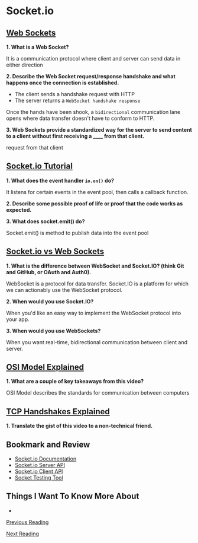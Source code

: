 # Socket.io

## [Web Sockets](https://en.wikipedia.org/wiki/WebSocket)

**1. What is a Web Socket?**

It is a communication protocol where client and server can send data in either direction

**2. Describe the Web Socket request/response handshake and what happens once the connection is established.**

- The client sends a handshake request with HTTP
- The server returns a `WebSocket handshake response`

Once the hands have been shook, a `bidirectional` communication lane opens where data transfer doesn't have to conform to HTTP.


**3. Web Sockets provide a standardized way for the server to send content to a client without first receiving a ____ from that client.**

request from that client

## [Socket.io Tutorial](https://www.tutorialspoint.com/socket.io/)

**1. What does the event handler `io.on()` do?**

It listens for certain events in the event pool, then calls a callback function.

**2. Describe some possible proof of life or proof that the code works as expected.**



**3. What does socket.emit() do?**

Socket.emit() is method to publish data into the event pool

## [Socket.io vs Web Sockets](https://www.educba.com/websocket-vs-socket-io/)

**1. What is the difference between WebSocket and Socket.IO? (think Git and GitHub, or OAuth and Auth0).**

WebSocket is a protocol for data transfer. Socket.IO is a platform for which we can actionably use the WebSocket protocol.

**2. When would you use Socket.IO?**

When you'd like an easy way to implement the WebSocket protocol into your app.

**3. When would you use WebSockets?**

When you want real-time, bidirectional communication between client and server.

## [OSI Model Explained](https://www.youtube.com/watch?v%3Dvv4y_uOneC0)

**1. What are a couple of key takeaways from this video?**

OSI Model describes the standards for communication between computers

## [TCP Handshakes Explained](https://www.youtube.com/watch?v%3DxMtP5ZB3wSk)

**1. Translate the gist of this video to a non-technical friend.**



## Bookmark and Review

- [Socket.io Documentation](https://socket.io/docs/)
- [Socket.io Server API](https://socket.io/docs/server-api)
- [Socket.io Client API](https://socket.io/docs/client-api)
- [Socket Testing Tool](https://amritb.github.io/socketio-client-tool/)

## Things I Want To Know More About

- 

[Previous Reading](./class-11.md)

[Next Reading](./class-13.md)
